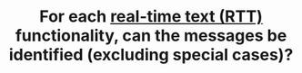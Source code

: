---
title: For each [real-time text (RTT)](#real-time-text-communication-rtt) functionality, can the messages be identified (excluding special cases)?
---